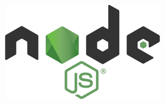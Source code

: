<!--- Provide a general summary of your changes in the Title above -->

[kobjollURL]: https://kobjoll.net
[![kobjoll.net](https://raw.githubusercontent.com/joelkobjoll/react_web/master/logo.png)][kobjollURL]
	

<!--- Before submitting a pull request please check the following -->

<!---  That you have made a branch in your fork, we'd rather not merge from your master -->
<!---  That if the PR is addressing an existing issue include, closes #<issue number> , in the body of the PR commit message   -->
<!---  You have included links to any files / patches etc your PR may be using in the body of the PR commit message -->
<!---  -->